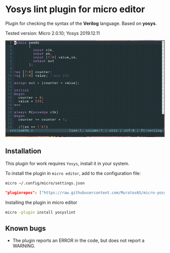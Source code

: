 # Yosys lint plugin for micro editor

Plugin for checking the syntax of the **Verilog** language. Based on **yosys**.

Tested version: Micro 2.0.10; Yosys 2019.12.11

![recording-2021-11-04-232833](Design/recording-2021-11-04-232833.gif)

## Installation

This plugin for work requires `Yosys`, install it in your system.

To install the plugin in `micro editor`, add to the configuration file:

~~~bash
micro ~/.config/micro/settings.json
~~~

~~~json
"pluginrepos": ["https://raw.githubusercontent.com/MuratovAS/micro-yosyslint/main/repo.json"],
~~~

Installing the plugin in micro editor

~~~bash
micro -plugin install yosyslint
~~~

## Known bugs

- The plugin reports an ERROR in the code, but does not report a WARNING.
